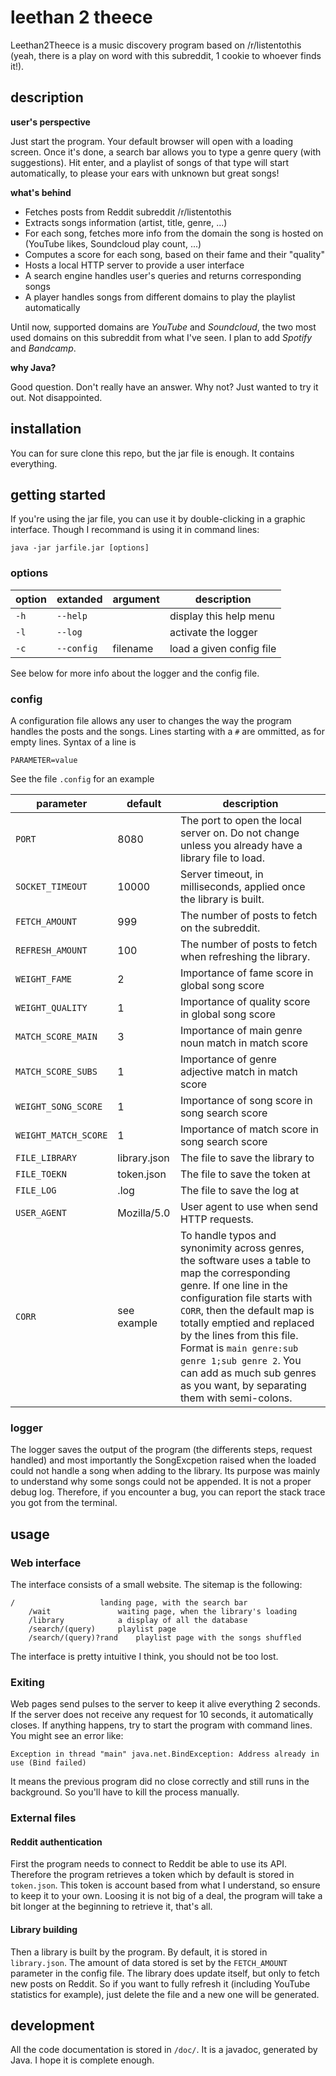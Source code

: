 # leethan 2 theece
Leethan2Theece is a music discovery program based on /r/listentothis (yeah, there is a play on word with this subreddit, 1 cookie to whoever finds it!). 

## description

**user's perspective**

Just start the program. Your default browser will open with a loading screen. Once it's done, a search bar allows you to type a genre query (with suggestions).
Hit enter, and a playlist of songs of that type will start automatically, to please your ears with unknown but great songs!

**what's behind**

 - Fetches posts from Reddit subreddit /r/listentothis
 - Extracts songs information (artist, title, genre, ...)
 - For each song, fetches more info from the domain the song is hosted on (YouTube likes, Soundcloud play count, ...)
 - Computes a score for each song, based on their fame and their "quality"
 - Hosts a local HTTP server to provide a user interface
 - A search engine handles user's queries and returns corresponding songs
 - A player handles songs from different domains to play the playlist automatically

Until now, supported domains are _YouTube_ and _Soundcloud_, the two most used domains on this subreddit from what I've seen. I plan to add _Spotify_ and _Bandcamp_.

**why Java?**

Good question. Don't really have an answer. Why not? Just wanted to try it out. Not disappointed.

## installation

You can for sure clone this repo, but the jar file is enough. It contains everything.

## getting started

If you're using the jar file, you can use it by double-clicking in a graphic interface. Though I recommand is using it in command lines:

	java -jar jarfile.jar [options]

### options


 option | extanded   | argument | description              
------- | ---------- | -------- | -------------
 `-h`   | `--help`   |          | display this help menu   
 `-l`   | `--log`    |          | activate the logger
 `-c`   | `--config` | filename | load a given config file


See below for more info about the logger and the config file.

### config

A configuration file allows any user to changes the way the program handles the posts and the songs. Lines starting with a `#` are ommitted, as for empty lines. Syntax of a line is

	PARAMETER=value

See the file `.config` for an example

parameter | default | description
--------- | --------- | -----------
`PORT` | 8080 | The port to open the local server on. Do not change unless you already have a library file to load.
`SOCKET_TIMEOUT` | 10000 | Server timeout, in milliseconds, applied once the library is built.
`FETCH_AMOUNT` | 999 | The number of posts to fetch on the subreddit.
`REFRESH_AMOUNT` | 100 | The number of posts to fetch when refreshing the library.
`WEIGHT_FAME` | 2 | Importance of fame score in global song score
`WEIGHT_QUALITY` | 1 | Importance of quality score in global song score
`MATCH_SCORE_MAIN` | 3 | Importance of main genre noun match in match score
`MATCH_SCORE_SUBS` | 1 | Importance of genre adjective match in match score
`WEIGHT_SONG_SCORE` | 1 | Importance of song score in song search score
`WEIGHT_MATCH_SCORE` | 1 | Importance of match score in song search score
`FILE_LIBRARY` | library.json | The file to save the library to
`FILE_TOEKN` | token.json | The file to save the token at
`FILE_LOG` | .log | The file to save the log at
`USER_AGENT` | Mozilla/5.0 | User agent to use when send HTTP requests.
`CORR` | see example | To handle typos and synonimity across genres, the software uses a table to map the corresponding genre. If one line in the configuration file starts with `CORR`, then the default map is totally emptied and replaced by the lines from this file. Format is `main genre:sub genre 1;sub genre 2`. You can add as much sub genres as you want, by separating them with semi-colons.

### logger

The logger saves the output of the program (the differents steps, request handled) and most importantly the SongExcpetion raised when the loaded could not
handle a song when adding to the library. Its purpose was mainly to understand why some songs could not be appended. It is not a proper debug log.
Therefore, if you encounter a bug, you can report the stack trace you got from the terminal.

## usage

### Web interface

The interface consists of a small website. The sitemap is the following:

	/		            landing page, with the search bar
	    /wait	            waiting page, when the library's loading
	    /library		    a display of all the database
	    /search/(query)	    playlist page
	    /search/(query)?rand    playlist page with the songs shuffled

The interface is pretty intuitive I think, you should not be too lost.

### Exiting

Web pages send pulses to the server to keep it alive everything 2 seconds. If the server does not receive any request for 10 seconds, it automatically closes. If anything happens, try to start the program with command lines. You might see an error like:

	Exception in thread "main" java.net.BindException: Address already in use (Bind failed)

It means the previous program did no close correctly and still runs in the background. So you'll have to kill the process manually.

### External files

#### Reddit authentication

First the program needs to connect to Reddit be able to use its API. Therefore the program retrieves a token which by default is stored in `token.json`.
This token is account based from what I understand, so ensure to keep it to your own. Loosing it is not big of a deal, the program will take a bit longer
at the beginning to retrieve it, that's all.

#### Library building

Then a library is built by the program. By default, it is stored in `library.json`. The amount of data stored is set by the `FETCH_AMOUNT` parameter in the config file.
The library does update itself, but only to fetch new posts on Reddit. So if you want to fully refresh it (including YouTube statistics for example), just delete the file and a new one will be generated.

## development

All the code documentation is stored in `/doc/`. It is a javadoc, generated by Java. I hope it is complete enough.

